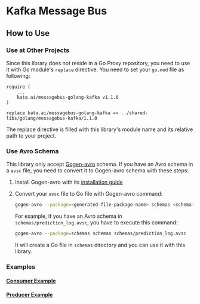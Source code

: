 # Kafka Message Bus

## How to Use

### Use at Other Projects

Since this library does not reside in a Go Proxy repository, you need to use it with Go module's `replace` directive. You need to set your `go.mod` file as following:

```
require (
    ...
    kata.ai/messagebus-golang-kafka v1.1.0
)

replace kata.ai/messagebus-golang-kafka => ../shared-libs/golang/messagebus-kafka/1.1.0
```

The replace directive is filled with this library's module name and its relative path to your project.

### Use Avro Schema

This library only accept [Gogen-avro](https://github.com/actgardner/gogen-avro) schema. If you have an Avro schema in a `avsc` file, you need to convert it to Gogen-avro schema with these steps:

1. Install Gogen-avro with its [installation guide](https://github.com/actgardner/gogen-avro#installation)
2. Convert your `avsc` file to Go file with Gogen-avro command:
    ```bash
    gogen-avro --package=<generated-file-package-name> schemas <schema-directory>
    ```
    For example, if you have an Avro schema in `schemas/prediction_log.avsc`, you have to execute this command:

    ```bash
    gogen-avro --package=schemas schemas schemas/prediction_log.avsc
    ```
    It will create a Go file in `schemas` directory and you can use it with this library.

### Examples

#### [Consumer Example](./1.1.0/example/consumer_example/consume_example.go)

#### [Producer Example](./1.1.0/example/publisher_example/publish_example.go)